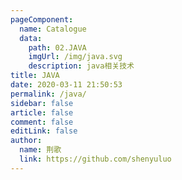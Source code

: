 ```yaml
---
pageComponent:
  name: Catalogue
  data:
    path: 02.JAVA
    imgUrl: /img/java.svg
    description: java相关技术
title: JAVA
date: 2020-03-11 21:50:53
permalink: /java/
sidebar: false
article: false
comment: false
editLink: false
author:
  name: 荆歌
  link: https://github.com/shenyuluo
---
```


